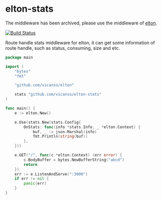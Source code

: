 # elton-stats

The middleware has been archived, please use the middleware of [elton](https://github.com/vicanso/elton).

[![Build Status](https://img.shields.io/travis/vicanso/elton-stats.svg?label=linux+build)](https://travis-ci.org/vicanso/elton-stats)

Route handle stats middleware for elton, it can get some information of route handle, such as status, consuming, size and etc.

```go
package main

import (
	"bytes"
	"fmt"

	"github.com/vicanso/elton"

	stats "github.com/vicanso/elton-stats"
)

func main() {
	e := elton.New()

	e.Use(stats.New(stats.Config{
		OnStats: func(info *stats.Info, _ *elton.Context) {
			buf, _ := json.Marshal(info)
			fmt.Println(string(buf))
		},
	}))

	e.GET("/", func(c *elton.Context) (err error) {
		c.BodyBuffer = bytes.NewBufferString("abcd")
		return
	})
	err := e.ListenAndServe(":3000")
	if err != nil {
		panic(err)
	}
}
```
